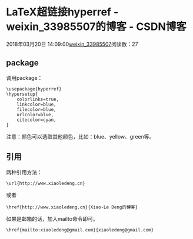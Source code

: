 # LaTeX超链接hyperref - weixin_33985507的博客 - CSDN博客
2018年03月20日 14:09:00[weixin_33985507](https://me.csdn.net/weixin_33985507)阅读数：27
## package
调用package：
```
\usepackage{hyperref}
\hypersetup{
    colorlinks=true,
    linkcolor=blue,
    filecolor=blue,      
    urlcolor=blue,
    citecolor=cyan,
}
```
注意：颜色可以选取其他颜色，比如：blue、yellow、green等。
## 引用
两种引用方法：
```
\url{http://www.xiaoledeng.cn}
```
或者
```
\href{http://www.xiaoledeng.cn}{Xiao-Le Deng的博客}
```
如果是邮箱的话，加入mailto命令即可。
```
\href{mailto:xiaoledeng@gmail.com}{xiaoledeng@gmail.com}
```
